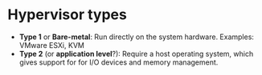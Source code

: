 # Hypervisor types
* **Type 1** or **Bare-metal**: Run directly on the system hardware. Examples: VMware ESXi, KVM
* **Type 2** (or **application level**?): Require a host operating system, which gives support for for I/O devices and memory management.
